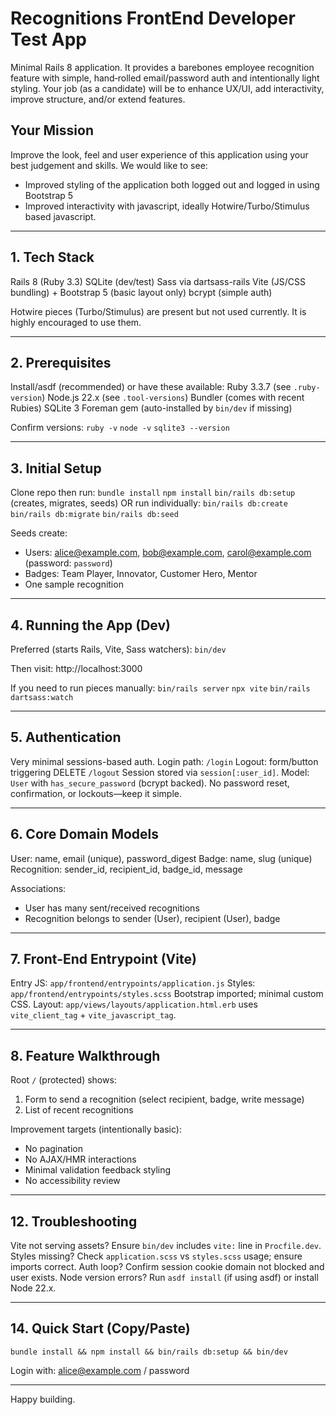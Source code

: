 # Recognitions FrontEnd Developer Test App

Minimal Rails 8 application. It provides a barebones employee recognition feature with simple, hand‑rolled email/password auth and intentionally light styling. Your job (as a candidate) will be to enhance UX/UI, add interactivity, improve structure, and/or extend features.

## Your Mission
Improve the look, feel and user experience of this application using your best judgement and skills. We would like to see:
* Improved styling of the application both logged out and logged in using Bootstrap 5
* Improved interactivity with javascript, ideally Hotwire/Turbo/Stimulus based javascript.

---
## 1. Tech Stack
Rails 8 (Ruby 3.3)
SQLite (dev/test)
Sass via dartsass-rails
Vite (JS/CSS bundling) + Bootstrap 5 (basic layout only)
bcrypt (simple auth)

Hotwire pieces (Turbo/Stimulus) are present but not used currently. It is highly encouraged to use them.

---
## 2. Prerequisites
Install/asdf (recommended) or have these available:
Ruby 3.3.7 (see `.ruby-version`)
Node.js 22.x (see `.tool-versions`)
Bundler (comes with recent Rubies)
SQLite 3
Foreman gem (auto-installed by `bin/dev` if missing)

Confirm versions:
`ruby -v`
`node -v`
`sqlite3 --version`

---
## 3. Initial Setup
Clone repo then run:
`bundle install`
`npm install`
`bin/rails db:setup` (creates, migrates, seeds) OR run individually:
`bin/rails db:create`
`bin/rails db:migrate`
`bin/rails db:seed`

Seeds create:
- Users: alice@example.com, bob@example.com, carol@example.com (password: `password`)
- Badges: Team Player, Innovator, Customer Hero, Mentor
- One sample recognition

---
## 4. Running the App (Dev)
Preferred (starts Rails, Vite, Sass watchers):
`bin/dev`

Then visit: http://localhost:3000

If you need to run pieces manually:
`bin/rails server`
`npx vite`
`bin/rails dartsass:watch`

---
## 5. Authentication
Very minimal sessions-based auth.
Login path: `/login`
Logout: form/button triggering DELETE `/logout`
Session stored via `session[:user_id]`.
Model: `User` with `has_secure_password` (bcrypt backed).
No password reset, confirmation, or lockouts—keep it simple.

---
## 6. Core Domain Models
User: name, email (unique), password_digest
Badge: name, slug (unique)
Recognition: sender_id, recipient_id, badge_id, message

Associations:
- User has many sent/received recognitions
- Recognition belongs to sender (User), recipient (User), badge

---
## 7. Front-End Entrypoint (Vite)
Entry JS: `app/frontend/entrypoints/application.js`
Styles: `app/frontend/entrypoints/styles.scss`
Bootstrap imported; minimal custom CSS.
Layout: `app/views/layouts/application.html.erb` uses `vite_client_tag` + `vite_javascript_tag`.

---
## 8. Feature Walkthrough
Root `/` (protected) shows:
1. Form to send a recognition (select recipient, badge, write message)
2. List of recent recognitions

Improvement targets (intentionally basic):
- No pagination
- No AJAX/HMR interactions
- Minimal validation feedback styling
- No accessibility review

---
## 12. Troubleshooting
Vite not serving assets? Ensure `bin/dev` includes `vite:` line in `Procfile.dev`.
Styles missing? Check `application.scss` vs `styles.scss` usage; ensure imports correct.
Auth loop? Confirm session cookie domain not blocked and user exists.
Node version errors? Run `asdf install` (if using asdf) or install Node 22.x.

---
## 14. Quick Start (Copy/Paste)
`bundle install && npm install && bin/rails db:setup && bin/dev`

Login with: alice@example.com / password

---
Happy building.
